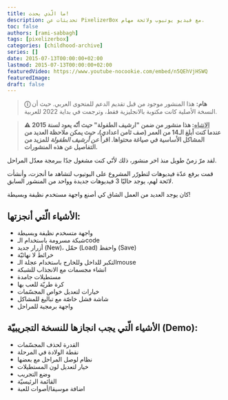 ```yaml
---
title: ما الّذي يحدث!
description: تحديثات عن PixelizerBox مع فيديو يوتيوب ولائحة مهام.
toc: false
authors: [rami-sabbagh]
tags: [pixelizerbox]
categories: [childhood-archive]
series: []
date: 2015-07-13T00:00:00+02:00
lastmod: 2015-07-13T00:00:00+02:00
featuredVideo: https://www.youtube-nocookie.com/embed/n5QEhVjHSWQ
featuredImage:
draft: false
---
```


> **ⓘ هام:** هذا المنشور موجود من قبل تقديم الدعم للمتحوى العربي. حيث أن النسخة الأصلية كانت مكتوبة بالانجليزية فقط، وترجمت في بداية 2022 للعربية.

> **⚠ <u>الانتباه</u>: هذا منشور من ضمن "ارشيف الطفولة" حيث أنّه يعود لسنة 2015 عندما كنت أبلغ الـ14 من العمر (صف ثامن اعدادي)، حيث يمكن ملاحظة العديد من المشاكل الأساسية في صياغة محتواها. اقرأ _عن أرشيف الطفولة_ للمزيد من التفاصيل عن هذه المنشورات.**

لقد مرّ زمنٌ طويل منذ اخر منشور، ذلك لأنّي كنت مشغول جدّا ببرمجة معدّل المراحل.

قمت برفع عدّة فيديوهات لتطورّر المشروع على اليوتيوب لتشاهد ما أنجزت، وأنشأت لائحة لهم، يوجد حاليّا 3 فيديوهات جديدة وواحد من المنشور السابق.

كان يوجد العديد من العمل الشاق كي أصنع واجهة مستخدم نظيفة وبسيطة!

## الأشياء الّتي أنجزتها:

- واجهة متسخدم نظيفة وبسيطة
- شبكة مسرومة باستخدام الـcode
- أزرار جديد (New)، حمّل (Load) واحفظ (Save)
- خرائط لا نهائيّة
- التكبر للداخل وللخارج باستخدام عجلة الـmouse
- انشاء مجسمات مع الانجذاب للشبكة
- مستطيلات جامدة
- كرة طريّة للعب بها
- خيارات لتعديل خواص المجسّمات
- شاشة فشل خاصّة مع تباليغ للمشاكل
- واجهة برمجية للمراحل

## الأشياء الّتي يجب انجازها للنسخة التجريبيّة (Demo):

- القدرة لحذف المجسّمات
- نقطة الولادة في المرحلة
- نظام لوصل المراحل مع بعضها
- خيار لتعديل لون المستطيلات
- وضع التجريب
- القائمة الرئيسيّة
- اضافة موسيقا/أصوات للعبة
